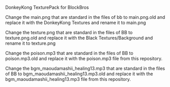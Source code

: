 DonkeyKong TexturePack for BlockBros

Change the main.png that are standard in the files of bb to main.png.old and replace it with the DonkeyKong Textures and rename it to main.png

Change the texture.png that are standard in the files of BB to texture.png.old and replace it with the Black Textures/Background and rename it to texture.png

Change the poison.mp3 that are standard in the files of BB to poison.mp3.old and replace it with the poison.mp3 file from this repository.

Change the bgm_maoudamashii_healing13.mp3 that are standard in the files of BB to bgm_maoudamashii_healing13.mp3.old and replace it with the bgm_maoudamashii_healing13.mp3 file from this repository.
